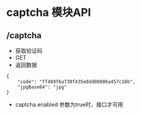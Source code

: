 # captcha 模块API
## /captcha
* 获取验证码
* GET
* 返回数据
```
{
    "code": "ff489f6a738f435e8dd00886a457c18b",
    "jpgBase64": "jpg"
}
```
* captcha.enabled 参数为true时，接口才可用
